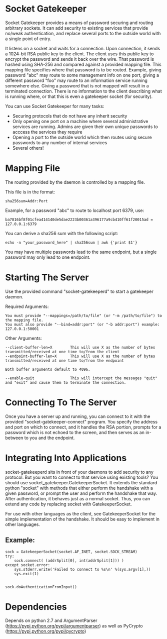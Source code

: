 
Socket Gatekeeper
=================


Socket Gatekeeper provides a means of password securing and routing arbitrary sockets. It can add security to existing services that provide no/weak authentication,
  and replace several ports to the outside world with a single point of entry.

It listens on a socket and waits for a connection. Upon connection, it sends a 1024-bit RSA public key to the client.
The client uses this public key to encrypt the password and sends it back over the wire.
That password is hashed using SHA-256 and compared against a provided mapping file. This mapping file specifies where that password
is to be routed. Example, giving password "abc" may route to some management info on one port, giving a different password "foo" may
route to an information service running somewhere else. Giving a password that is not mapped will result in a terminated connection.
There is no information to the client describing what is running where, or that this is even a gatekeeper socket (for security).


You can use Socket Gatekeeper for many tasks:

* Securing protocols that do not have any inherit security
* Only opening one port on a machine where several administrative services are running. Admins are given their own unique passwords to acccess the services they require
* Opening a port to the outside world which then routes using secure passwords to any number of internal services
* Several others!


Mapping File
============

The routing provided by the daemon is controlled by a mapping file.

This file is in the format:

    sha256sum=Addr:Port

Example, for a password "abc" to route to localhost port 6379, use:

    ba7816bf8f01cfea414140de5dae2223b00361a396177a9cb410ff61f20015ad = 127.0.0.1:6379

You can derive a sha256 sum with the following script:

    echo -n "your_password_here" | sha256sum | awk {'print $1'}

You may have multiple passwords lead to the same endpoint, but a single password may only lead to one endpoint.


Starting The Server
===================

Use the provided command "socket-gatekeeperd" to start a gatekeeper daemon.

Required Arguments:

    You must provide "--mappings=/path/to/file" (or "-m /path/to/file") to the mapping file.
    You must also provide "--bind=addr:port" (or "-b addr:port") example: 127.0.0.1:50001

Other Arguments:

    --client-buffer-len=X        This will use X as the number of bytes transmitted/received at one time to/from the client
    --endpoint-buffer-len=X      This will use X as the number of bytes transmitted/received at one time to/from the endpoint

    Both buffer arguments default to 4096.

    --enable-quit                This will intercept the messages "quit" and "exit" and cause them to terminate the connection.


Connecting To The Server
========================

Once you have a server up and running, you can connect to it with the provided "socket-gatekeeper-connect" program.
You specify the address and port on which to connect, and it handles the RSA portion, prompts for a password which is not echoed
to the screen, and then serves as an in-between to you and the endpoint.

Integrating Into Applications
=============================


socket-gatekeeperd sits in front of your daemons to add security to any protocol. But you want to connect to that service using existing tools?
You should use socket\_gatekeeper.GatekeeperSocket. It extends the standard python "socket" with methods that either perform the handshake with
a given password, or prompt the user and perform the handshake that way. After authentication, it behaves just as a normal socket. Thus, you can
extend any code by replacing socket with GatekeeperSocket.

For use with other languages as the client, see GatekeeperSocket for the simple implementation of the handshake. It should be easy to implement in 
other languages.

Example:
--------

    sock = GatekeeperSocket(socket.AF_INET, socket.SOCK_STREAM)
    try:
        sock.connect( (addrSplit[0], int(addrSplit[1])) )
    except socket.error:
        sys.stderr.write('Failed to connect to %s\n' %(sys.argv[1],))
        sys.exit(1)


    sock.doAuthenticationFromInput()


Dependencies
============

Depends on python 2.7 and ArgumentParser (https://pypi.python.org/pypi/argumentparser) as well as PyCrypto (https://pypi.python.org/pypi/pycrypto)
